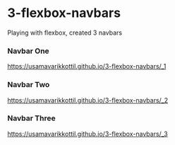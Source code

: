 # 3-flexbox-navbars
Playing with flexbox, created 3 navbars
### Navbar One
https://usamavarikkottil.github.io/3-flexbox-navbars/_1

### Navbar Two
https://usamavarikkottil.github.io/3-flexbox-navbars/_2

### Navbar Three
https://usamavarikkottil.github.io/3-flexbox-navbars/_3
